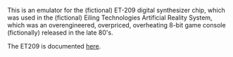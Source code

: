This is an emulator for the (fictional) ET-209 digital synthesizer chip, which was used in the (fictional) Eiling Technologies Artificial Reality System, which was an overengineered, overpriced, overheating 8-bit game console (fictionally) released in the late 80's.

The ET209 is documented [here](https://github.com/SolraBizna/ars-emu/blob/master/HARDWARE.md#apu).
